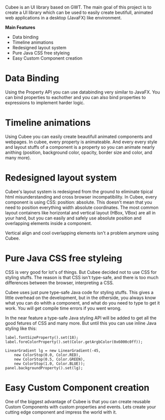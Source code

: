 Cubee is an UI library based on GWT. The main goal of this project is to create a UI library which can be used to easily create beutifull, animated web applications in a desktop (JavaFX) like environment.

**Main Features**
- Data binding
- Timeline animations
- Redesigned layout system
- Pure Java CSS free styleing
- Easy Custom Component creation

# Data Binding
Using the Property API you can use databinding very similar to JavaFX. You can bind properties to eachother and you can also bind properties to expressions to implement harder logic.

# Timeline animations
Using Cubee you can easily create beautifull animated components and webpages. In cubee, every property is animateable. And every every style and layout stuffs of a component is a property so you can animate nearly anithing (position, background color, opacity, border size and color, and many more).

# Redesigned layout system
Cubee's layout system is redesigned from the ground to eliminate tipical html misunderstanding and cross browser incompatibility. In Cubee, every component is using CSS: position: absolute. This doesn't mean that you need to position everything width absolute coordinates. The most common layout containers like horizontal and vertical layout (HBox, VBox) are all in your hand, but you can easily and safely use absolute position and overlapping elements inside a component.

Vertical align and cool overlapping elements isn't a problem anymore using Cubee.

# Pure Java CSS free styleing
CSS is very good for lot's of things. But Cubee decided not to use CSS for styling stuffs. The reason is that CSS isn't type-safe, and there is too much differences between the browser, interpreting a CSS.

Cubee uses just pure type-safe Java code for styling stuffs. This gives a little overhead on the development, but in the otherside, you always know what you can do whith a component, and what do you need to type to get it work. You will get compile time errors if you went wrong.

In the near feature a type-safe Java styling API will be added to get all the good fetures of CSS and many more. But until this you can use inline Java styling like this:

    label.fontSizeProperty().set(18);
    label.foreColorProperty().set(Color.getArgbColor(0x6000c0ff));
    
    LinearGradient lg = new LinearGradient(-45, 
        new ColorStop(0.0, Color.RED), 
        new ColorStop(0.5, Color.GREEN), 
        new ColorStop(1.0, Color.BLUE));
    panel.backgroundProperty().set(lg);

# Easy Custom Component creation
One of the biggest advantage of Cubee is that you can create reusable Custom Components with custom properties and events. Lets create your cutting edge component and impress the world with it.


